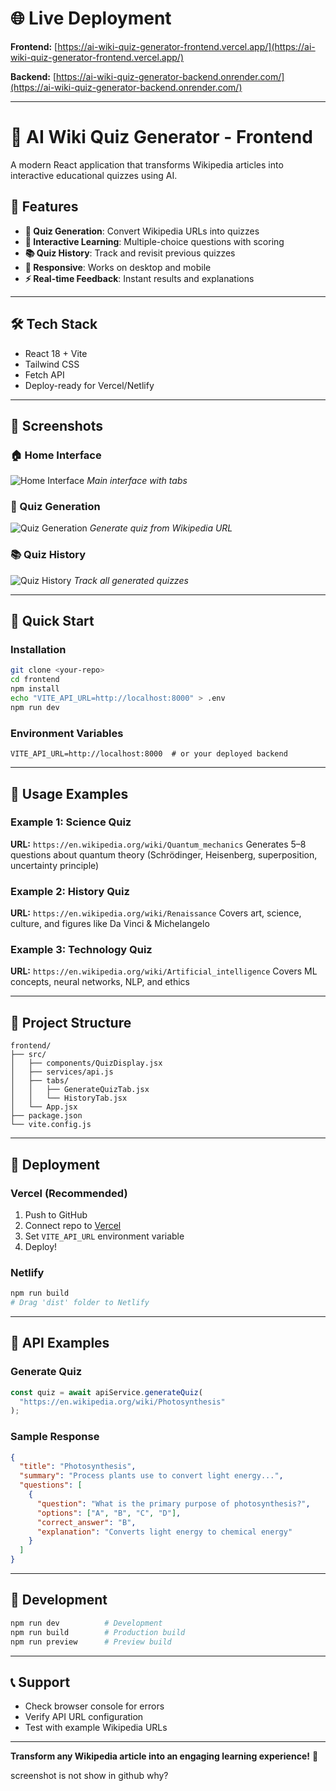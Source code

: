 # 🌐 Live Deployment

**Frontend:** [https://ai-wiki-quiz-generator-frontend.vercel.app/](https://ai-wiki-quiz-generator-frontend.vercel.app/)

**Backend:** [https://ai-wiki-quiz-generator-backend.onrender.com/](https://ai-wiki-quiz-generator-backend.onrender.com/)

---

# 🧠 AI Wiki Quiz Generator - Frontend

A modern React application that transforms Wikipedia articles into interactive educational quizzes using AI.

## 🎯 Features

- **📝 Quiz Generation**: Convert Wikipedia URLs into quizzes
- **🎯 Interactive Learning**: Multiple-choice questions with scoring
- **📚 Quiz History**: Track and revisit previous quizzes
- **📱 Responsive**: Works on desktop and mobile
- **⚡ Real-time Feedback**: Instant results and explanations

---

## 🛠️ Tech Stack

- React 18 + Vite
- Tailwind CSS
- Fetch API
- Deploy-ready for Vercel/Netlify

---

## 📸 Screenshots

### 🏠 Home Interface

![Home Interface](./src/screenshots/home.png)
_Main interface with tabs_

### 📝 Quiz Generation

![Quiz Generation](./src/screenshots/quiz.png)
_Generate quiz from Wikipedia URL_

### 📚 Quiz History

![Quiz History](./src/screenshots/history.png)
_Track all generated quizzes_

---

## 🚀 Quick Start

### Installation

```bash
git clone <your-repo>
cd frontend
npm install
echo "VITE_API_URL=http://localhost:8000" > .env
npm run dev
```

### Environment Variables

```env
VITE_API_URL=http://localhost:8000  # or your deployed backend
```

---

## 🎯 Usage Examples

### Example 1: Science Quiz

**URL:** `https://en.wikipedia.org/wiki/Quantum_mechanics`
Generates 5–8 questions about quantum theory (Schrödinger, Heisenberg, superposition, uncertainty principle)

### Example 2: History Quiz

**URL:** `https://en.wikipedia.org/wiki/Renaissance`
Covers art, science, culture, and figures like Da Vinci & Michelangelo

### Example 3: Technology Quiz

**URL:** `https://en.wikipedia.org/wiki/Artificial_intelligence`
Covers ML concepts, neural networks, NLP, and ethics

---

## 📁 Project Structure

```
frontend/
├── src/
│   ├── components/QuizDisplay.jsx
│   ├── services/api.js
│   ├── tabs/
│   │   ├── GenerateQuizTab.jsx
│   │   └── HistoryTab.jsx
│   └── App.jsx
├── package.json
└── vite.config.js
```

---

## 🚀 Deployment

### Vercel (Recommended)

1. Push to GitHub
2. Connect repo to [Vercel](https://vercel.com)
3. Set `VITE_API_URL` environment variable
4. Deploy!

### Netlify

```bash
npm run build
# Drag 'dist' folder to Netlify
```

---

## 🎯 API Examples

### Generate Quiz

```javascript
const quiz = await apiService.generateQuiz(
  "https://en.wikipedia.org/wiki/Photosynthesis"
);
```

### Sample Response

```json
{
  "title": "Photosynthesis",
  "summary": "Process plants use to convert light energy...",
  "questions": [
    {
      "question": "What is the primary purpose of photosynthesis?",
      "options": ["A", "B", "C", "D"],
      "correct_answer": "B",
      "explanation": "Converts light energy to chemical energy"
    }
  ]
}
```

---

## 🔧 Development

```bash
npm run dev          # Development
npm run build        # Production build
npm run preview      # Preview build
```

---

## 📞 Support

- Check browser console for errors
- Verify API URL configuration
- Test with example Wikipedia URLs

---

**Transform any Wikipedia article into an engaging learning experience!** 🚀

screenshot is not show in github why?
